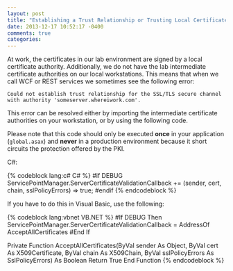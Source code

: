 ```yaml
---
layout: post
title: "Establishing a Trust Relationship or Trusting Local Certificates"
date: 2013-12-17 10:52:17 -0400
comments: true
categories: 
---
```


At work, the certificates in our lab environment are signed by a local certificate authority. Additionally, we do not have the lab intermediate certificate authorities on our local workstations. This means that when we call WCF or REST services we sometimes see the following error:

	Could not establish trust relationship for the SSL/TLS secure channel with authority 'someserver.whereiwork.com'.

This error can be resolved either by importing the intermediate certificate authorities on your workstation, or by using the following code.

Please note that this code should only be executed **once** in your application (`global.asax`) and **never** in a production environment because it short circuits the protection offered by the PKI. 

C#:

{% codeblock lang:c# C# %}
#if DEBUG
	ServicePointManager.ServerCertificateValidationCallback += (sender, cert, chain, sslPolicyErrors) => true;
#endif
{% endcodeblock %}

If you have to do this in Visual Basic, use the following:

{% codeblock lang:vbnet VB.NET %}
#If DEBUG Then
	ServicePointManager.ServerCertificateValidationCallback = AddressOf AcceptAllCertificates
#End If

Private Function AcceptAllCertificates(ByVal sender As Object, ByVal cert As X509Certificate, ByVal chain As X509Chain, ByVal sslPolicyErrors As SslPolicyErrors) As Boolean
    Return True
End Function
{% endcodeblock %}
